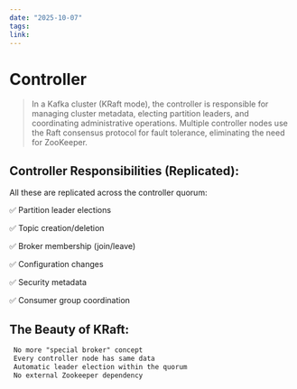 ```yaml
---
date: "2025-10-07"
tags: 
link:
---
```


# Controller

> In a Kafka cluster (KRaft mode), the controller is responsible for managing cluster metadata, electing partition leaders, and coordinating administrative operations. Multiple controller nodes use the Raft consensus protocol for fault tolerance, eliminating the need for ZooKeeper.

## Controller Responsibilities (Replicated):

All these are replicated across the controller quorum:

✅ Partition leader elections

✅ Topic creation/deletion

✅ Broker membership (join/leave)

✅ Configuration changes

✅ Security metadata

✅ Consumer group coordination

## The Beauty of KRaft:

```txt
 No more "special broker" concept
 Every controller node has same data
 Automatic leader election within the quorum
 No external Zookeeper dependency
```